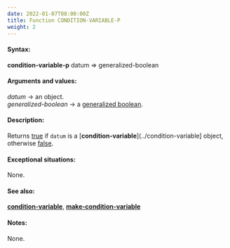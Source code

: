 ```yaml
---
date: 2022-01-07T08:00:00Z
title: Function CONDITION-VARIABLE-P
weight: 2
---
```


#### Syntax:

**condition-variable-p** datum => generalized-boolean

#### Arguments and values:

*datum* -> an object.\
*generalized-boolean* -> a [generalized
boolean](http://www.lispworks.com/documentation/HyperSpec/Body/26_glo_g.htm#generalized_boolean).

#### Description:

Returns
[true](http://www.lispworks.com/documentation/HyperSpec/Body/26_glo_t.htm#true)
if `datum` is a [**condition-variable**](../condition-variable]
object, otherwise
[false](http://www.lispworks.com/documentation/HyperSpec/Body/26_glo_f.htm#false).

#### Exceptional situations:

None.

#### See also:

[**condition-variable**](../condition-variable),
[**make-condition-variable**](../make-condition-variable)

#### Notes:

None.
